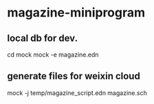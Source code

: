 # magazine-miniprogram
## local db for dev.
cd mock
mock -e magazine.edn

## generate files for weixin cloud
mock -j temp/magazine_script.edn magazine.sch

